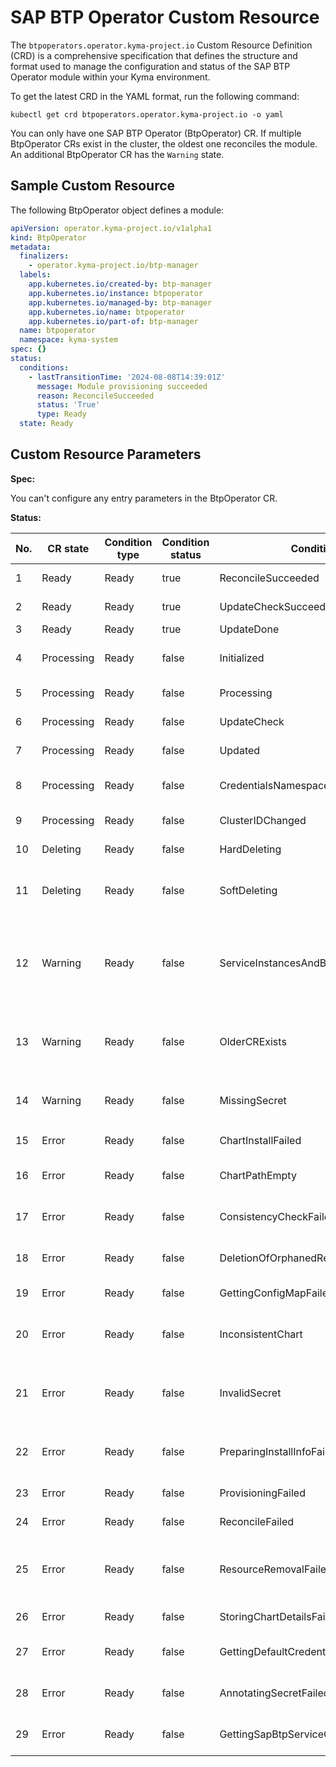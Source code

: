 # SAP BTP Operator Custom Resource

The `btpoperators.operator.kyma-project.io` Custom Resource Definition (CRD) is a comprehensive specification that defines the structure and format used to manage the configuration and status of the SAP BTP Operator module within your Kyma environment.

To get the latest CRD in the YAML format, run the following command:

```shell
kubectl get crd btpoperators.operator.kyma-project.io -o yaml
```
You can only have one SAP BTP Operator (BtpOperator) CR. If multiple BtpOperator CRs exist in the cluster, the oldest one reconciles the module. An additional BtpOperator CR has the `Warning` state.

## Sample Custom Resource

The following BtpOperator object defines a module:

```yaml
apiVersion: operator.kyma-project.io/v1alpha1
kind: BtpOperator
metadata:
  finalizers:
    - operator.kyma-project.io/btp-manager
  labels:
    app.kubernetes.io/created-by: btp-manager
    app.kubernetes.io/instance: btpoperator
    app.kubernetes.io/managed-by: btp-manager
    app.kubernetes.io/name: btpoperator
    app.kubernetes.io/part-of: btp-manager
  name: btpoperator
  namespace: kyma-system
spec: {}
status:
  conditions:
    - lastTransitionTime: '2024-08-08T14:39:01Z'
      message: Module provisioning succeeded
      reason: ReconcileSucceeded
      status: 'True'
      type: Ready
  state: Ready
```

## Custom Resource Parameters

**Spec:** 

You can't configure any entry parameters in the BtpOperator CR.

**Status:**

| No. | CR state   | Condition type | Condition status | Condition reason                            | Description                                                                         |
|-----|------------|----------------|------------------|---------------------------------------------|-------------------------------------------------------------------------------------|
| 1   | Ready      | Ready          | true             | ReconcileSucceeded                          | Reconciled successfully                                                             |
| 2   | Ready      | Ready          | true             | UpdateCheckSucceeded                        | Update not required                                                                 |
| 3   | Ready      | Ready          | true             | UpdateDone                                  | Update done                                                                         |
| 4   | Processing | Ready          | false            | Initialized                                 | Initial processing or chart is inconsistent                                         |
| 5   | Processing | Ready          | false            | Processing                                  | Final State after deprovisioning                                                    |
| 6   | Processing | Ready          | false            | UpdateCheck                                 | Checking for updates                                                                |
| 7   | Processing | Ready          | false            | Updated                                     | Resource has been updated                                                           |
| 8   | Processing | Ready          | false            | CredentialsNamespaceChanged                 | Credentials namespace changed                                                       |
| 9   | Processing | Ready          | false            | ClusterIDChanged                            | Cluster ID changed                                                                  |
| 10  | Deleting   | Ready          | false            | HardDeleting                                | Trying to hard delete                                                               |
| 11  | Deleting   | Ready          | false            | SoftDeleting                                | Trying to soft-delete after hard-delete failed                                      |
| 12  | Warning    | Ready          | false            | ServiceInstancesAndBindingsNotCleaned       | Deprovisioning blocked because of ServiceInstances and/or ServiceBindings existence |
| 13  | Warning    | Ready          | false            | OlderCRExists                               | This CR is not the oldest one so does not represent the module State                |
| 14  | Warning    | Ready          | false            | MissingSecret                               | `sap-btp-manager` secret was not found - create proper secret                       |
| 15  | Error      | Ready          | false            | ChartInstallFailed                          | Failure during chart installation                                                   |
| 16  | Error      | Ready          | false            | ChartPathEmpty                              | No chart path available for processing                                              |
| 17  | Error      | Ready          | false            | ConsistencyCheckFailed                      | Failure during consistency check                                                    |
| 18  | Error      | Ready          | false            | DeletionOfOrphanedResourcesFailed           | Deletion of orphaned resources failed                                               |
| 19  | Error      | Ready          | false            | GettingConfigMapFailed                      | Getting ConfigMap failed                                                            |
| 20  | Error      | Ready          | false            | InconsistentChart                           | Chart is inconsistent. Reconciliation initialized                                   |
| 21  | Error      | Ready          | false            | InvalidSecret                               | `sap-btp-manager` secret does not contain required data - create proper secret      |
| 22  | Error      | Ready          | false            | PreparingInstallInfoFailed                  | Error while preparing installation information                                      |
| 23  | Error      | Ready          | false            | ProvisioningFailed                          | Provisioning failed                                                                 |
| 24  | Error      | Ready          | false            | ReconcileFailed                             | Reconciliation failed                                                               |
| 25  | Error      | Ready          | false            | ResourceRemovalFailed                       | Some resources can still be present due to errors while deprovisioning              |
| 26  | Error      | Ready          | false            | StoringChartDetailsFailed                   | Failure of storing chart details                                                    |
| 27  | Error      | Ready          | false            | GettingDefaultCredentialsSecretFailed       | Getting default credentials secret failed                                           |
| 28  | Error      | Ready          | false            | AnnotatingSecretFailed                      | Annotating the required secret failed                                               |
| 29  | Error      | Ready          | false            | GettingSapBtpServiceOperatorConfigMapFailed | Getting SAP BTP service operator ConfigMap failed                                   |
